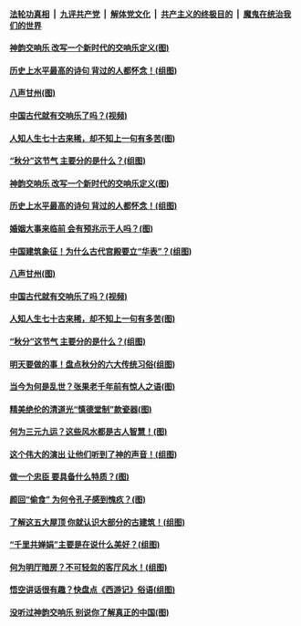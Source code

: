 ####  [法轮功真相](../../../../basic/blob/master/README.md?t=09241313) &nbsp;|&nbsp; [九评共产党](../../../../9ping.md/blob/master/README.md?t=09241313) &nbsp;|&nbsp; [解体党文化](../../../../jtdwh.md/blob/master/README.md?t=09241313)  &nbsp;|&nbsp; [共产主义的终极目的](../../../../gczydzjmd.md/blob/master/README.md?t=09241313) &nbsp;|&nbsp; [魔鬼在统治我们的世界](../../../../mgztzwmdsj.md/blob/master/README.md?t=09241313) 

#### [神韵交响乐 改写一个新时代的交响乐定义(图)](../pages/p7/908335.md?t=09241313) 

#### [历史上水平最高的诗句 背过的人都怀念！(组图)](../pages/p7/904926.md?t=09241313) 

#### [八声甘州(图)](../pages/p7/908205.md?t=09241313) 

#### [中国古代就有交响乐了吗？(视频)](../pages/p7/906134.md?t=09241313) 

#### [人知人生七十古来稀，却不知上一句有多苦(图)](../pages/p7/906478.md?t=09241313) 

#### [“秋分”这节气 主要分的是什么？(组图)](../pages/p7/907099.md?t=09241313) 

#### [神韵交响乐 改写一个新时代的交响乐定义(图)](../pages/p7/908335.md?t=09241313) 

#### [历史上水平最高的诗句 背过的人都怀念！(组图)](../pages/p7/904926.md?t=09241313) 

#### [婚姻大事来临前 会有预兆示于人吗？(图)](../pages/p7/905083.md?t=09241313) 

#### [中国建筑象征！为什么古代宫殿要立“华表”？(组图)](../pages/p7/907440.md?t=09241313) 

#### [八声甘州(图)](../pages/p7/908205.md?t=09241313) 

#### [中国古代就有交响乐了吗？(视频)](../pages/p7/906134.md?t=09241313) 

#### [人知人生七十古来稀，却不知上一句有多苦(图)](../pages/p7/906478.md?t=09241313) 

#### [“秋分”这节气 主要分的是什么？(组图)](../pages/p7/907099.md?t=09241313) 

#### [明天要做的事！盘点秋分的六大传统习俗(组图)](../pages/p7/907100.md?t=09241313) 

#### [当今为何是乱世？张果老千年前有惊人之语(图)](../pages/p7/907732.md?t=09241313) 

#### [精美绝伦的清道光“慎德堂制”款瓷器(图)](../pages/p7/907390.md?t=09241313) 

#### [何为三元九运？这些风水都是古人智慧！(图)](../pages/p7/887486.md?t=09241313) 

#### [这个伟大的演出 让他们听到了神的声音！(组图)](../pages/p7/908076.md?t=09241313) 

#### [做一个忠臣 要具备什么特质？(图)](../pages/p7/906864.md?t=09241313) 

#### [颜回“偷食” 为何令孔子感到愧疚？(图)](../pages/p7/907860.md?t=09241313) 

#### [了解这五大屋顶 你就认识大部分的古建筑！(组图)](../pages/p7/907315.md?t=09241313) 

#### [“千里共婵娟”主要是在说什么美好？(组图)](../pages/p7/907434.md?t=09241313) 

#### [何为明厅暗房？不可轻忽的客厅风水！(组图)](../pages/p7/887512.md?t=09241313) 

#### [悟空讲话很有趣？快盘点《西游记》俗语(组图)](../pages/p7/907421.md?t=09241313) 

#### [没听过神韵交响乐 别说你了解真正的中国(图)](../pages/p7/907936.md?t=09241313) 

